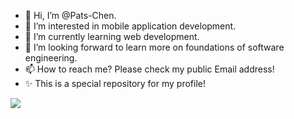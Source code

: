 - 👋 Hi, I’m @Pats-Chen.
- 👀 I’m interested in mobile application development.
- 🌱 I’m currently learning web development.
- 💞️ I’m looking forward to learn more on foundations of software engineering.
- 📫 How to reach me? Please check my public Email address!
- ✨ This is a special repository for my profile!

<img src="https://github-profile-trophy.vercel.app/?username=Pats-Chen&theme=gruvbox&rank=SECRET,SSS,SS,S,AAA,AA,A&column=3&margin-w=15&margin-h=15">

<!---
Pats-Chen
--->
